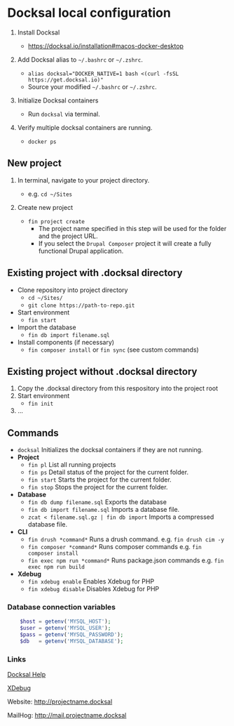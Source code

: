 # Docksal local configuration

1. Install Docksal
   - https://docksal.io/installation#macos-docker-desktop

1. Add Docksal alias to `~/.bashrc` or `~/.zshrc`.
   - `alias docksal="DOCKER_NATIVE=1 bash <(curl -fsSL https://get.docksal.io)"`
   - Source your modified `~/.bashrc` or `~/.zshrc`.

1. Initialize Docksal containers
   - Run `docksal` via terminal.

1. Verify multiple docksal containers are running.
   - `docker ps`

## New project
1. In terminal, navigate to your project directory.
   - e.g. `cd ~/Sites`

1. Create new project
   - `fin project create`
     - The project name specified in this step will be used for the folder and the project URL.
     - If you select the `Drupal Composer` project it will create a fully functional Drupal application.

## Existing project with .docksal directory
  - Clone repository into project directory
    - `cd ~/Sites/`
    - `git clone https://path-to-repo.git`
  - Start environment
    - `fin start`
  - Import the database
    - `fin db import filename.sql`
  - Install components (if necessary)
    - `fin composer install` or `fin sync` (see custom commands)

## Existing project without .docksal directory
1. Copy the .docksal directory from this respository into the project root
1. Start environment
   - `fin init`
1. ...

## Commands
- `docksal` Initializes the docksal containers if they are not running.
- **Project**
   - `fin pl` List all running projects
   - `fin ps` Detail status of the project for the current folder.
   - `fin start` Starts the project for the current folder.
   - `fin stop` Stops the project for the current folder.
- **Database**
  - `fin db dump filename.sql` Exports the database
  - `fin db import filename.sql` Imports a database file.
  -  `zcat < filename.sql.gz | fin db import` Imports a compressed database file.
- **CLI**
  - `fin drush *command*` Runs a drush command. e.g. `fin drush cim -y`
  - `fin composer *command*` Runs composer commands e.g. `fin composer install`
  - `fin exec npm run *command*` Runs package.json commands e.g. `fin exec npm run build`
- **Xdebug**
  - `fin xdebug enable` Enables Xdebug for PHP
  - `fin xdebug disable` Disables Xdebug for PHP


### Database connection variables
```php
    $host = getenv('MYSQL_HOST');
    $user = getenv('MYSQL_USER');
    $pass = getenv('MYSQL_PASSWORD');
    $db   = getenv('MYSQL_DATABASE');
```

### Links
[Docksal Help](http://docs.docksal.io/fin/fin-help/)

[XDebug](https://docs.docksal.io/tools/xdebug/)

Website: http://projectname.docksal

MailHog: http://mail.projectname.docksal